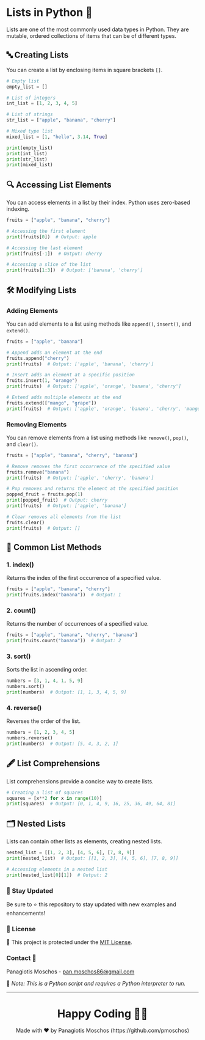 
# Lists in Python 🐍

Lists are one of the most commonly used data types in Python. They are mutable, ordered collections of items that can be of different types.

## 🔤 Creating Lists

You can create a list by enclosing items in square brackets `[]`.

```python
# Empty list
empty_list = []

# List of integers
int_list = [1, 2, 3, 4, 5]

# List of strings
str_list = ["apple", "banana", "cherry"]

# Mixed type list
mixed_list = [1, "hello", 3.14, True]

print(empty_list)
print(int_list)
print(str_list)
print(mixed_list)
```

## 🔍 Accessing List Elements

You can access elements in a list by their index. Python uses zero-based indexing.

```python
fruits = ["apple", "banana", "cherry"]

# Accessing the first element
print(fruits[0])  # Output: apple

# Accessing the last element
print(fruits[-1])  # Output: cherry

# Accessing a slice of the list
print(fruits[1:3])  # Output: ['banana', 'cherry']
```

## 🛠️ Modifying Lists

### Adding Elements

You can add elements to a list using methods like `append()`, `insert()`, and `extend()`.

```python
fruits = ["apple", "banana"]

# Append adds an element at the end
fruits.append("cherry")
print(fruits)  # Output: ['apple', 'banana', 'cherry']

# Insert adds an element at a specific position
fruits.insert(1, "orange")
print(fruits)  # Output: ['apple', 'orange', 'banana', 'cherry']

# Extend adds multiple elements at the end
fruits.extend(["mango", "grape"])
print(fruits)  # Output: ['apple', 'orange', 'banana', 'cherry', 'mango', 'grape']
```

### Removing Elements

You can remove elements from a list using methods like `remove()`, `pop()`, and `clear()`.

```python
fruits = ["apple", "banana", "cherry", "banana"]

# Remove removes the first occurrence of the specified value
fruits.remove("banana")
print(fruits)  # Output: ['apple', 'cherry', 'banana']

# Pop removes and returns the element at the specified position
popped_fruit = fruits.pop(1)
print(popped_fruit)  # Output: cherry
print(fruits)  # Output: ['apple', 'banana']

# Clear removes all elements from the list
fruits.clear()
print(fruits)  # Output: []
```

## 📑 Common List Methods

### 1. **index()**
Returns the index of the first occurrence of a specified value.

```python
fruits = ["apple", "banana", "cherry"]
print(fruits.index("banana"))  # Output: 1
```

### 2. **count()**
Returns the number of occurrences of a specified value.

```python
fruits = ["apple", "banana", "cherry", "banana"]
print(fruits.count("banana"))  # Output: 2
```

### 3. **sort()**
Sorts the list in ascending order.

```python
numbers = [3, 1, 4, 1, 5, 9]
numbers.sort()
print(numbers)  # Output: [1, 1, 3, 4, 5, 9]
```

### 4. **reverse()**
Reverses the order of the list.

```python
numbers = [1, 2, 3, 4, 5]
numbers.reverse()
print(numbers)  # Output: [5, 4, 3, 2, 1]
```

## 🖋️ List Comprehensions

List comprehensions provide a concise way to create lists.

```python
# Creating a list of squares
squares = [x**2 for x in range(10)]
print(squares)  # Output: [0, 1, 4, 9, 16, 25, 36, 49, 64, 81]
```

## 🗂️ Nested Lists

Lists can contain other lists as elements, creating nested lists.

```python
nested_list = [[1, 2, 3], [4, 5, 6], [7, 8, 9]]
print(nested_list)  # Output: [[1, 2, 3], [4, 5, 6], [7, 8, 9]]

# Accessing elements in a nested list
print(nested_list[0][1])  # Output: 2
```

### 📢 Stay Updated

Be sure to ⭐ this repository to stay updated with new examples and enhancements!

### 📄 License
🔐 This project is protected under the [MIT License](https://mit-license.org/).

### Contact 📧
Panagiotis Moschos - pan.moschos86@gmail.com

🔗 *Note: This is a Python script and requires a Python interpreter to run.*

---

<h1 align=center>Happy Coding 👨‍💻 </h1>

<p align="center">
  Made with ❤️ by Panagiotis Moschos (https://github.com/pmoschos)
</p>
